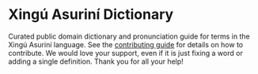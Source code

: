 
# Xingú Asuriní Dictionary

Curated public domain dictionary and pronunciation guide for terms in the Xingú Asuriní language. See the [contributing guide](https://github.com/drumworkteam/term/blob/make/.github/contributing.md) for details on how to contribute. We would love your support, even if it is just fixing a word or adding a single definition. Thank you for all your help!